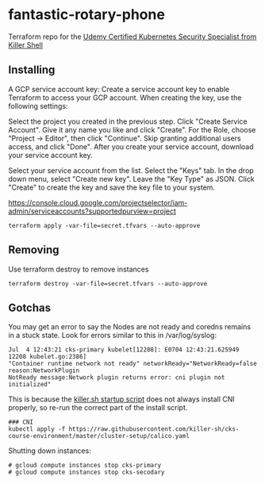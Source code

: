 # fantastic-rotary-phone

Terraform repo for the [Udemy Certified Kubernetes Security Specialist from Killer Shell](
https://www.udemy.com/course/certified-kubernetes-security-specialist/)


## Installing
A GCP service account key: Create a service account key to enable Terraform to access your GCP account. When creating the key, use the following settings:

Select the project you created in the previous step.
Click "Create Service Account".
Give it any name you like and click "Create".
For the Role, choose "Project -> Editor", then click "Continue".
Skip granting additional users access, and click "Done".
After you create your service account, download your service account key.

Select your service account from the list.
Select the "Keys" tab.
In the drop down menu, select "Create new key".
Leave the "Key Type" as JSON.
Click "Create" to create the key and save the key file to your system.

https://console.cloud.google.com/projectselector/iam-admin/serviceaccounts?supportedpurview=project


    terraform apply -var-file=secret.tfvars --auto-approve

## Removing

Use terraform destroy to remove instances

    terraform destroy -var-file=secret.tfvars --auto-approve

## Gotchas

You may get an error to say the Nodes are not ready and coredns remains in a stuck state.  Look for errors similar to this in /var/log/syslog:

```
Jul  4 12:43:21 cks-primary kubelet[12208]: E0704 12:43:21.625949   12208 kubelet.go:2386] 
"Container runtime network not ready" networkReady="NetworkReady=false reason:NetworkPlugin
NotReady message:Network plugin returns error: cni plugin not initialized"
```

This is because the [killer.sh startup script](https://raw.githubusercontent.com/killer-sh/cks-course-environment/master/cluster-setup/latest/install_master.sh) does not always install CNI properly, so re-run the correct part of the install script.

```
### CNI
kubectl apply -f https://raw.githubusercontent.com/killer-sh/cks-course-environment/master/cluster-setup/calico.yaml
```
Shutting down instances:

```
# gcloud compute instances stop cks-primary
# gcloud compute instances stop cks-secodary
```
